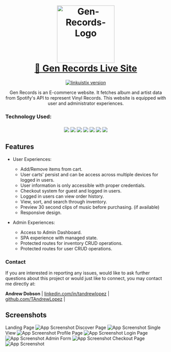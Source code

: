 <!-- HEADER -->
<!-- https://i.imgur.com/ncCnsz4.png -->
<h1 align="center">
  <img alt="Gen-Records-Logo" src="https://t3.ftcdn.net/jpg/03/97/28/72/360_F_397287263_ygZgewKcJm8bLTYkaEuHYUNTM6ptx2Bl.jpg" width=180/><br/>
  <a href="https://gen-records.vercel.app/">🔗 Gen Records Live Site</a>
</h1>

<!-- BADGES -->
<p align="center">
<a href="">
<img src="https://img.shields.io/badge/Version-1.0-00ADD8?style=for-the-badge" alt="linkuistix version" />
</a>
</p>

<!-- BRIEF DESCRIPTION -->
<p align="center">
Gen Records is an E-commerce website. It fetches album and artist data from Spotify's API to represent Vinyl Records. This website is equipped with user and administrator experiences.
</p>

<!-- VIDEO LINK -->
<!-- <div align="center">
<a href="https://youtu.be/GvZ8XhF3Jz4" alt="video-demonstration">
<b>📺 Video Demonstration</b>
</a>
</div> -->

<h3>Technology Used:<h3/>
<div align="center">
<img src="https://img.shields.io/badge/React-20232A?style=for-the-badge&logo=react&logoColor=61DAFB
" />
<img src="https://img.shields.io/badge/next.js-000000?style=for-the-badge&logo=nextdotjs&logoColor=white
" />
<img src="https://img.shields.io/badge/Sequelize-52B0E7?style=for-the-badge&logo=Sequelize&logoColor=white" />
<img src="https://img.shields.io/badge/Tailwind_CSS-38B2AC?style=for-the-badge&logo=tailwind-css&logoColor=white
" />
<img src="https://img.shields.io/badge/JWT-000000?style=for-the-badge&logo=JSON%20web%20tokens&logoColor=white
" />
<img src="https://img.shields.io/badge/Stripe-626CD9?style=for-the-badge&logo=Stripe&logoColor=white" />
<img src="https://img.shields.io/badge/Redux-593D88?style=for-the-badge&logo=redux&logoColor=white
" />

</div>

## Features

- User Experiences:

  - Add/Remove items from cart.
  - User carts' persist and can be access across multiple devices for logged in users.
  - User information is only accessible with proper credentials.
  - Checkout system for guest and logged in users.
  - Logged in users can view order history.
  - View, sort, and search through inventory.
  - Preview 30 second clips of music before purchasing. (if available)
  - Responsive design.

- Admin Experiences:
  - Access to Admin Dashboard.
  - SPA experience with managed state.
  - Protected routes for inventory CRUD operations.
  - Protected routes for user CRUD operations.

### Contact

If you are interested in reporting any issues, would like to ask further questions about this project or would just like to connect, you may contact me directly at:

**Andrew Dobson**
| [linkedin.com/in/tandrewlopez](https://linkedin.com/in/tandrewlopez) | [github.com/TAndrewLopez](https://github.com/TAndrewLopez) |

## Screenshots

Landing Page
![App Screenshot](public/screenshots/01_landing.png)
Discover Page
![App Screenshot](public/screenshots/02_discover.png)
Single View
![App Screenshot](public/screenshots/03_singleView.png)
Profile Page
![App Screenshot](public/screenshots/04_profile.png)
Login Page
![App Screenshot](public/screenshots/05_login.png)
Admin Form
![App Screenshot](public/screenshots/07_.adminAddpng)
Checkout Page
![App Screenshot](public/screenshots/08_checkout.png)
